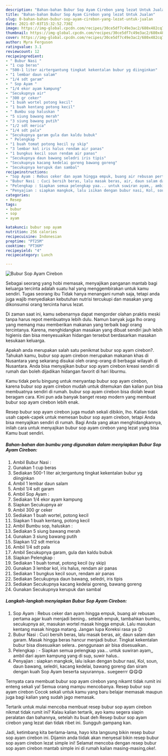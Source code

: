 ```yaml
---
description: "Bahan-bahan Bubur Sop Ayam Cirebon yang lezat Untuk Jualan"
title: "Bahan-bahan Bubur Sop Ayam Cirebon yang lezat Untuk Jualan"
slug: 0-bahan-bahan-bubur-sop-ayam-cirebon-yang-lezat-untuk-jualan
date: 2021-07-03T15:32:52.730Z
image: https://img-global.cpcdn.com/recipes/30ce5df7c49e3ac2/680x482cq70/bubur-sop-ayam-cirebon-foto-resep-utama.jpg
thumbnail: https://img-global.cpcdn.com/recipes/30ce5df7c49e3ac2/680x482cq70/bubur-sop-ayam-cirebon-foto-resep-utama.jpg
cover: https://img-global.cpcdn.com/recipes/30ce5df7c49e3ac2/680x482cq70/bubur-sop-ayam-cirebon-foto-resep-utama.jpg
author: Myra Ferguson
ratingvalue: 3.1
reviewcount: 12
recipeingredient:
- " Bubur Nasi "
- "1 cup beras"
- "500-1 liter airtergantung tingkat kekentalan bubur yg diinginkan"
- "1 lembar daun salam"
- "1/4 sdt garam"
- " Sop Ayam "
- "1/4 ekor ayam kampung"
- "Secukupnya air"
- "300 gr ceker"
- "1 buah wortel potong kecil"
- "1 buah kentang potong kecil"
- " Bumbu sop haluskan "
- "5 siung bawang merah"
- "3 siung bawang putih"
- "1/2 sdt merica"
- "1/4 sdt pala"
- "Secukupnya garam gula dan kaldu bubuk"
- " Pelengkap "
- "1 buah tomat potong kecil sy skip"
- "3 lembar kol iris halus rendam air panas"
- "1 bungkus kecil soun rendam air panas"
- "Secukupnya daun bawang seledri iris tipis"
- "Secukupnya kacang kedelai goreng bawang goreng"
- "Secukupnya kerupuk dan sambal"
recipeinstructions:
- "Sop Ayam : Rebus ceker dan ayam hingga empuk, buang air rebusan pertama agar kuah menjadi bening.. setelah empuk, tambahkan bumbu, secukupnya air, masukan wortel masak hingga empuk. Lalu masukan kentang masak hingga matang. Jangan lupa Koreksi rasa ya 😉"
- "Bubur Nasi : Cuci bersih beras, lalu masak beras, air, daun salam dan garam. Masak hingga beras hancur menjadi bubur. Tingkat kekentalan bubur bisa disesuaikan selera.. penggunaan air bisa disesuaikan.."
- "Pelengkap : Siapkan semua pelengkap yaa... untuk suwiran ayam,, ambil dari ayam kampung yang di sup, suwir halus.."
- "Penyajian : siapkan mangkok, lalu isikan dengan bubur nasi, Kol, soun, daun bawang, seledri, kacang kedelai, bawang goreng dan siram dengan kuah Sop Ayam beserta sayurannya.. suegeerrr 😋😋😋"
categories:
- Resep
tags:
- bubur
- sop
- ayam

katakunci: bubur sop ayam 
nutrition: 256 calories
recipecuisine: Indonesian
preptime: "PT25M"
cooktime: "PT36M"
recipeyield: "4"
recipecategory: Lunch

---
```



![Bubur Sop Ayam Cirebon](https://img-global.cpcdn.com/recipes/30ce5df7c49e3ac2/680x482cq70/bubur-sop-ayam-cirebon-foto-resep-utama.jpg)

Sebagai seorang yang hobi memasak, menyajikan panganan mantab bagi keluarga tercinta adalah suatu hal yang menggembirakan untuk kamu sendiri. Tugas seorang ibu Tidak hanya menangani rumah saja, tetapi anda juga wajib menyediakan kebutuhan nutrisi tercukupi dan masakan yang dikonsumsi orang tercinta harus lezat.

Di zaman  saat ini, kamu sebenarnya dapat mengorder olahan praktis meski tanpa harus repot membuatnya lebih dulu. Namun banyak juga lho orang yang memang mau memberikan makanan yang terbaik bagi orang tercintanya. Karena, menghidangkan masakan yang dibuat sendiri jauh lebih higienis dan bisa menyesuaikan hidangan tersebut berdasarkan masakan kesukaan keluarga. 



Apakah anda merupakan salah satu penikmat bubur sop ayam cirebon?. Tahukah kamu, bubur sop ayam cirebon merupakan makanan khas di Nusantara yang sekarang disukai oleh orang-orang di berbagai wilayah di Nusantara. Anda bisa menyajikan bubur sop ayam cirebon kreasi sendiri di rumah dan boleh dijadikan hidangan favorit di hari liburmu.

Kamu tidak perlu bingung untuk menyantap bubur sop ayam cirebon, karena bubur sop ayam cirebon mudah untuk ditemukan dan kalian pun bisa membuatnya sendiri di rumah. bubur sop ayam cirebon bisa diolah lewat beragam cara. Kini pun ada banyak banget resep modern yang membuat bubur sop ayam cirebon lebih enak.

Resep bubur sop ayam cirebon juga mudah sekali dibikin, lho. Kalian tidak usah capek-capek untuk memesan bubur sop ayam cirebon, tetapi Anda bisa menyajikan sendiri di rumah. Bagi Anda yang akan menghidangkannya, inilah cara untuk menyajikan bubur sop ayam cirebon yang lezat yang bisa Kamu buat sendiri.

<!--inarticleads1-->

##### Bahan-bahan dan bumbu yang digunakan dalam menyiapkan Bubur Sop Ayam Cirebon:

1. Ambil  Bubur Nasi :
1. Gunakan 1 cup beras
1. Sediakan 500-1 liter air,tergantung tingkat kekentalan bubur yg diinginkan
1. Ambil 1 lembar daun salam
1. Ambil 1/4 sdt garam
1. Ambil  Sop Ayam :
1. Sediakan 1/4 ekor ayam kampung
1. Siapkan Secukupnya air
1. Ambil 300 gr ceker
1. Sediakan 1 buah wortel, potong kecil
1. Siapkan 1 buah kentang, potong kecil
1. Ambil  Bumbu sop, haluskan :
1. Sediakan 5 siung bawang merah
1. Gunakan 3 siung bawang putih
1. Siapkan 1/2 sdt merica
1. Ambil 1/4 sdt pala
1. Ambil Secukupnya garam, gula dan kaldu bubuk
1. Siapkan  Pelengkap :
1. Sediakan 1 buah tomat, potong kecil (sy skip)
1. Gunakan 3 lembar kol, iris halus, rendam air panas
1. Sediakan 1 bungkus kecil soun, rendam air panas
1. Sediakan Secukupnya daun bawang, seledri, iris tipis
1. Sediakan Secukupnya kacang kedelai goreng, bawang goreng
1. Gunakan Secukupnya kerupuk dan sambal




<!--inarticleads2-->

##### Langkah-langkah menyiapkan Bubur Sop Ayam Cirebon:

1. Sop Ayam : Rebus ceker dan ayam hingga empuk, buang air rebusan pertama agar kuah menjadi bening.. setelah empuk, tambahkan bumbu, secukupnya air, masukan wortel masak hingga empuk. Lalu masukan kentang masak hingga matang. Jangan lupa Koreksi rasa ya 😉
1. Bubur Nasi : Cuci bersih beras, lalu masak beras, air, daun salam dan garam. Masak hingga beras hancur menjadi bubur. Tingkat kekentalan bubur bisa disesuaikan selera.. penggunaan air bisa disesuaikan..
1. Pelengkap : - Siapkan semua pelengkap yaa... untuk suwiran ayam,, ambil dari ayam kampung yang di sup, suwir halus..
1. Penyajian : siapkan mangkok, lalu isikan dengan bubur nasi, Kol, soun, daun bawang, seledri, kacang kedelai, bawang goreng dan siram dengan kuah Sop Ayam beserta sayurannya.. suegeerrr 😋😋😋




Ternyata cara membuat bubur sop ayam cirebon yang nikamt tidak rumit ini enteng sekali ya! Semua orang mampu mencobanya. Resep bubur sop ayam cirebon Cocok sekali untuk kamu yang baru belajar memasak maupun juga bagi kalian yang sudah jago memasak.

Tertarik untuk mulai mencoba membuat resep bubur sop ayam cirebon nikmat tidak rumit ini? Kalau kalian tertarik, ayo kamu segera siapin peralatan dan bahannya, setelah itu buat deh Resep bubur sop ayam cirebon yang lezat dan tidak ribet ini. Sungguh gampang kan. 

Jadi, ketimbang kita berlama-lama, hayo kita langsung bikin resep bubur sop ayam cirebon ini. Dijamin anda tiidak akan menyesal bikin resep bubur sop ayam cirebon lezat simple ini! Selamat mencoba dengan resep bubur sop ayam cirebon mantab simple ini di rumah kalian masing-masing,oke!.

